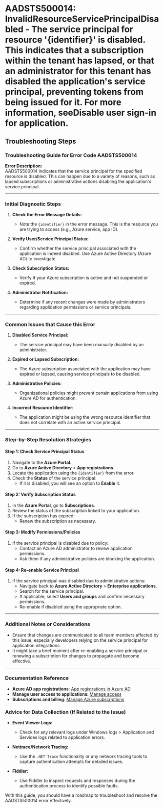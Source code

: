 
# AADSTS500014: InvalidResourceServicePrincipalDisabled - The service principal for resource '{identifier}' is disabled. This indicates that a subscription within the tenant has lapsed, or that an administrator for this tenant has disabled the application's service principal, preventing tokens from being issued for it. For more information, seeDisable user sign-in for application.


## Troubleshooting Steps
### Troubleshooting Guide for Error Code AADSTS500014

**Error Description:**  
AADSTS500014 indicates that the service principal for the specified resource is disabled. This can happen due to a variety of reasons, such as lapsed subscriptions or administrative actions disabling the application's service principal. 

---

### Initial Diagnostic Steps

1. **Check the Error Message Details:**
   - Note the `{identifier}` in the error message. This is the resource you are trying to access (e.g., Azure service, app ID).

2. **Verify User/Service Principal Status:**
   - Confirm whether the service principal associated with the application is indeed disabled. Use Azure Active Directory (Azure AD) to investigate.

3. **Check Subscription Status:**
   - Verify if your Azure subscription is active and not suspended or expired. 

4. **Administrator Notification:**
   - Determine if any recent changes were made by administrators regarding application permissions or service principals.

---

### Common Issues that Cause this Error

1. **Disabled Service Principal:**
   - The service principal may have been manually disabled by an administrator.

2. **Expired or Lapsed Subscription:**
   - The Azure subscription associated with the application may have expired or lapsed, causing service principals to be disabled.

3. **Administrative Policies:**
   - Organizational policies might prevent certain applications from using Azure AD for authentication.

4. **Incorrect Resource Identifier:**
   - The application might be using the wrong resource identifier that does not correlate with an active service principal.

---

### Step-by-Step Resolution Strategies

#### Step 1: Check Service Principal Status

1. Navigate to the **Azure Portal**.
2. Go to **Azure Active Directory** > **App registrations**.
3. Locate the application using the `{identifier}` from the error.
4. Check the **Status** of the service principal:
   - If it is disabled, you will see an option to **Enable** it.

#### Step 2: Verify Subscription Status

1. In the **Azure Portal**, go to **Subscriptions**.
2. Review the status of the subscription linked to your application.
3. If the subscription has expired:
   - Renew the subscription as necessary.

#### Step 3: Modify Permissions/Policies

1. If the service principal is disabled due to policy:
   - Contact an Azure AD administrator to review application permissions.
   - Ask them if any administrative policies are blocking the application.

#### Step 4: Re-enable Service Principal

1. If the service principal was disabled due to administrative actions:
   - Navigate back to **Azure Active Directory** > **Enterprise applications**.
   - Search for the service principal.
   - If applicable, select **Users and groups** and confirm necessary permissions.
   - Re-enable if disabled using the appropriate option.

---

### Additional Notes or Considerations

- Ensure that changes are communicated to all team members affected by this issue, especially developers relying on the service principal for application integrations.
- It might take a brief moment after re-enabling a service principal or renewing a subscription for changes to propagate and become effective.

---

### Documentation Reference

- **Azure AD app registrations**: [App registrations in Azure AD](https://learn.microsoft.com/en-us/azure/active-directory/develop/quickstart-register-app)
- **Manage user access to applications**: [Manage access](https://learn.microsoft.com/en-us/azure/active-directory/manage-apps/manage-user-access)
- **Subscriptions and billing**: [Manage Azure subscriptions](https://learn.microsoft.com/en-us/azure/billing/billing-manage-subscriptions)


### Advice for Data Collection (If Related to the Issue)

- **Event Viewer Logs:**
  - Check for any relevant logs under Windows logs > Application and Services logs related to application errors.
  
- **Nettrace/Network Tracing:**
  - Use the `.NET Trace` functionality or any network tracing tools to capture authentication attempts for detailed issues.

- **Fiddler:**
  - Use Fiddler to inspect requests and responses during the authentication process to identify possible faults.

With this guide, you should have a roadmap to troubleshoot and resolve the AADSTS500014 error effectively.